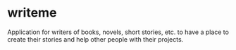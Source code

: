 # writeme

Application for writers of books, novels, short stories, etc. to have a place to create their stories and help other people with their projects.
